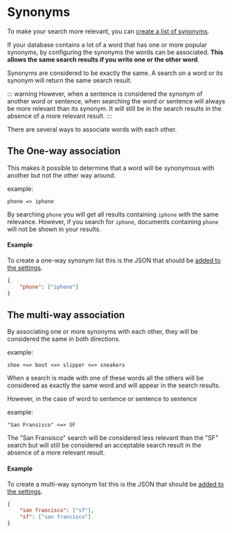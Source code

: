 # Synonyms

To make your search more relevant, you can [create a list of synonyms](/references/synonyms.md#update-synonyms).

If your database contains a lot of a word that has one or more popular synonyms, by configuring the synonyms the words can be associated. **This allows the same search results if you write one or the other word**.

Synonyms are considered to be exactly the same.
A search on a word or its synonym will return the same search result.

::: warning
However, when a sentence is considered the synonym of another word or sentence, when searching the word or sentence will always be more relevant than its synonym. It will still be in the search results in the absence of a more relevant result.
:::

There are several ways to associate words with each other.

## The One-way association

This makes it possible to determine that a word will be synonymous with another but not the other way around.

example:
```
phone => iphone
```

By searching `phone` you will get all results containing `iphone` with the same relevance. However, if you search for `iphone`, documents containing `phone` will not be shown in your results.

#### Example

To create a one-way synonym list this is the JSON that should be [added to the settings](/references/synonyms.md#update-synonyms).

``` json
{
    "phone": ["iphone"]
}
```

## The multi-way association

By associating one or more synonyms with each other, they will be considered the same in both directions.

example:
```
shoe <=> boot <=> slipper <=> sneakers
```

When a search is made with one of these words all the others will be considered as exactly the same word and will appear in the search results.

However, in the case of word to sentence or sentence to sentence

example:
```
"San Fransisco" <=> SF
```

The "San Fransisco" search will be considered less relevant than the "SF" search but will still be considered an acceptable search result in the absence of a more relevant result.

#### Example

To create a multi-way synonym list this is the JSON that should be [added to the settings](/references/synonyms.md#update-synonyms).

``` json
{
    "san francisco": ["sf"],
    "sf": ["san francisco"]
}
```
